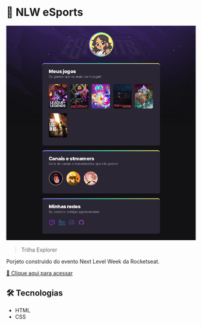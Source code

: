 # 🚀 NLW eSports  

![preview](./.github/preview.png)

> Trilha Explorer

Porjeto construido do evento Next Level Week da Rocketseat.

[🔗 Clique aqui para acessar](https://danielemarii.github.io/nlw-esports/)

## 🛠️ Tecnologias 

- HTML
- CSS
